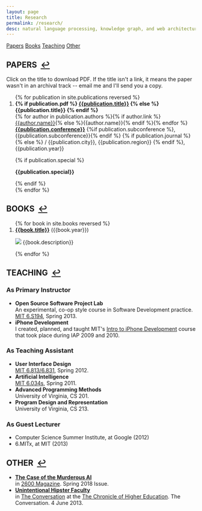 ```yaml
---
layout: page
title: Research
permalink: /research/
desc: natural language processing, knowledge graph, and web architecture
---
```


<a name="toc"></a>
<div class="horizontal-list page-links">
  <span style="list-style-type:none"><a href="#papers">Papers</a></span>
  <span><a href="#books">Books</a></span>
  <span><a href="#teaching">Teaching</a></span>
  <span><a href="#other">Other</a></span>
</div>

<a name="papers"></a>
<h2 class="subheader">PAPERS &nbsp;<a href="#toc">&#8617;</a></h2>

<p>Click on the title to download PDF. If the title isn't a link, it means the
paper wasn't in an archival track -- email me and I'll send you a copy.</p>

<ol>
{% for publication in site.publications reversed %}

<li class="paper">
  <b>
    {% if publication.pdf %}
    <a href="{{publication.pdf}} ">{{publication.title}}</a>
    {% else %}
    {{publication.title}}
    {% endif %}
  </b>

  <div class="authors">
    {% for author in publication.authors %}<span>{% if author.link %}<a href="{{author.link}}">{{author.name}}</a>{% else %}{{author.name}}{% endif %}</span>{% endfor %}
  </div>

  <div class="conference">
    <strong>
      <a href="{{publication.conferenceLink}}">{{publication.conference}}</a></strong>
      {%if publication.subconference %}, {{publication.subconference}}{% endif %} 
      {% if publication.journal %}{% else %} / {{publication.city}}, {{publication.region}} {% endif %}, {{publication.year}}    
  </div>

  {% if publication.special %}
  <p><b>{{publication.special}}</b></p>
  {% endif %}

</li>
{% endfor %}
</ol>

<a name="books"></a>
<h2 class="subheader">BOOKS &nbsp;<a href="#toc">&#8617;</a></h2>
<ol style="clear:both;display:block;"> 
{% for book in site.books reversed %}
<li class="paper">
  <div style="margin-bottom: 10px; padding-bottom:0;"><b><a href="{{book.link}}">{{book.title}}</a></b> ({{book.year}})</div>
  <p><a href="{{book.link}}"><img src="{{book.image}}" style="max-width: 100px"/></a> {{book.description}}</p>
</li>
{% endfor %}
</ol>  

<a name="teaching" style="clear:both;display:block"></a>
<h2 class="subheader">TEACHING &nbsp;<a href="#toc">&#8617;</a> </h2>

<h3 class="subsubheader">As Primary Instructor</h3>

<ul>
  <li>
    <b>Open Source Software Project Lab</b><br />
    An experimental, co-op style course in Software Development practice. <a href="http://courses.csail.mit.edu/6.S194">MIT 6.S194</a>, Spring 2013.
  </li>
  <li>
    <b>iPhone Development</b><br />
    I created, planned, and taught MIT's <a href="http://iphonedev.csail.mit.edu/">Intro to iPhone Development</a> course that took place during IAP 2009 and 2010.
  </li>
</ul>

<h3 class="subsubheader">As Teaching Assistant</h3>

<ul>
  <li>
    <b>User Interface Design</b><br />
    <a href="http://stellar.mit.edu/S/course/6/sp12/6.813/">MIT 6.813/6.831</a>, Spring 2012.
  </li>
  <li>
    <b>Artificial Intelligence</b><br />
    <a href="http://courses.csail.mit.edu/6.034s/">MIT 6.034s</a>, Spring 2011.
  </li>
  <li>
    <b>Advanced Programming Methods</b><br />
    University of Virginia, CS 201.
  </li>
  <li>
    <b>Program Design and Representation</b><br />
    University of Virginia, CS 213.
  </li>
</ul>

<h3 class="subsubheader">As Guest Lecturer</h3>

<ul>
  <li>Computer Science Summer Institute, at Google (2012)</li>
  <li>6.MITx, at MIT (2013)</li>
</ul>

<a name="other"></a>
<h2 class="subheader">OTHER &nbsp;<a href="#toc">&#8617;</a> </h2>
 
<ul class="">
  <li>
  <b><a href="https://store.2600.com/collections/2010-2015/products/spring-2018">The Case of the Murderous AI</a></b><br />
  in <a href="https://www.2600.com/">2600 Magazine</a>. Spring 2018 Issue.
  </li>

  <li>
  <b><a href="http://chronicle.com/blogs/conversation/2013/06/04/unintentional-hipster-faculty/">Unintentional Hipster Faculty</a></b><br />
  in <a href="http://chronicle.com/blogs/conversation/">The Conversation</a> at the <a href="http://chronicle.com">The Chronicle of Higher Education</a>. The Conversation. 4 June 2013.
  </li>
</ul>
  

